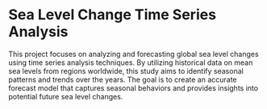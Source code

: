 # Sea Level Change Time Series Analysis
 This project focuses on analyzing and forecasting global sea level changes using time series analysis techniques. By utilizing historical data on mean sea levels from regions worldwide, this study aims to identify seasonal patterns and trends over the years. The goal is to create an accurate forecast model that captures seasonal behaviors and provides insights into potential future sea level changes.
